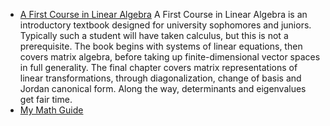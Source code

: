 * [A First Course in Linear Algebra](http://linear.ups.edu)  A First Course in Linear Algebra is an introductory textbook designed for university sophomores and juniors. Typically such a student will have taken calculus, but this is not a prerequisite. The book begins with systems of linear equations, then covers matrix algebra, before taking up finite-dimensional vector spaces in full generality. The final chapter covers matrix representations of linear transformations, through diagonalization, change of basis and Jordan canonical form. Along the way, determinants and eigenvalues get fair time.
* [My Math Guide](http://mymathguide.zohosites.com/Home.html)
